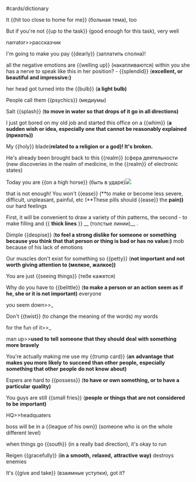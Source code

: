 #cards/dictionary 

It {{hit too close to home for me}} (больная тема), too <!--SR:!2024-04-02,50,265-->

But if you're not {{up to the task}} (good enough for this task), very well <!--SR:!2024-04-01,52,309-->

narrator>>рассказчик <!--SR:!2024-07-22,152,314-->

I'm going to make you pay {{dearly}} (заплатить сполна)! <!--SR:!2024-03-03,39,305-->

all the negative emotions are {{welling up}} (накапливаются) within you
she has a nerve to speak like this in her position? - {{splendid}} (**excellent, or beautiful and impressive:)** <!--SR:!2024-05-17,105,290!2000-01-01,1,250--> 

her head got turned into the {{bulb}} (**a light bulb)** 

People call them {{psychics}} (медиумы) <!--SR:!2024-04-24,72,281--> 

Salt {{splash}} (**to move in water so that drops of it go in all directions)** 

I just got bored on my old job and started this office on a {{whim}} (**a sudden wish or idea, especially one that cannot be reasonably explained (прихоть))** <!--SR:!2024-04-20,56,309--> 

My {{holy}} blade(**related to a religion or a god)! It's broken.** <!--SR:!2024-02-27,37,285--> 

He's already been brought back to this {{realm}} (сфера деятельности (new discoveries in the realm of medicine, in the {{realm}} of electronic states) <!--SR:!2024-04-02,46,310!2024-04-15,63,330--> 

Today you are {{on a high horse}} (быть в ударе)![](local:///Users/connect/remnote/remnote-62c2eac9d4b97a004623c386/files/lMsNfuPYeY55V_3ZQQvGiZ5vsU5ZqeN60QYC7MTFt54GT2X38EVDHVtKu4CWT1MrVdXpyJaofRH6FeKfiJOkgTX2kqL_aY0_oaPdSM1oLJrEUF8IFFIo_BWUckrWbjkO.png) 

that is not enough! You won't {{ease}} (**to make or become less severe, difficult, unpleasant, painful, etc (**These pills should {{ease}} the **pain))** our hard feelings <!--SR:!2024-02-28,45,294!2024-05-14,92,299--> 

First, it will be convenient to draw a variety of thin patterns, the second - to make filling and {{ __thick lines__ }} __ (толстые линии)__ . <!--SR:!2024-04-26,63,290-->

Dimple {{despise}} (**to feel a strong dislike for someone or something because you think that that person or thing is bad or has no value:)** mob because of his lack of emotions 

Our muscles don't exist for something so {{petty}} (**not important and not worth giving attention to (мелкое, жалкое))** 

You are just {{seeing things}} (тебе кажется) <!--SR:!2024-05-16,82,285-->

Why do you have to {{belittle}} (**to make a person or an action seem as if he, she or it is not important)** everyone

you seem down>>_ <!--SR:!2024-03-29,37,297-->

Don't {{twist}} (to change the meaning of the words) my words <!--SR:!2024-04-03,55,285--> 

for the fun of it>>_ <!--SR:!2024-04-08,73,321-->

man up>>**used to** **tell** **someone that they should** **deal** **with something more** **bravely** <!--SR:!2024-06-22,122,305-->

You're actually making me use my {{trump card}} (**an** **advantage** **that makes you more** **likely** **to** **succeed** **than other** **people,** **especially something that other** **people** **do not** **know** **about)** <!--SR:!2024-02-23,22,294--> 

Espers are hard to {{possess}} (**to have or own something, or to have a** **particular** **quality)** <!--SR:!2024-04-10,67,272--> 

You guys are still {{small fries}} (**people** **or things that are not** **considered** **to be** **important)** <!--SR:!2024-04-21,80,298--> 

HQ>>headquaters <!--SR:!2024-04-09,74,319-->

boss will be in a {{league of his own}} (someone who is on the whole different level) <!--SR:!2024-05-03,77,278--> 

 <!--SR:!2024-01-26,17,301-->

when things go {{south}} (in a really bad direction), it's okay to run 

Reigen {{gracefully}} (**in a** **smooth,** **relaxed,** **attractive** **way)** destroys enemies <!--SR:!2024-03-29,64,272--> 

It's {{give and take}} (взаимные уступки), got it? 